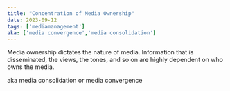```yaml
---
title: "Concentration of Media Ownership"
date: 2023-09-12
tags: ['mediamanagement']
aka: ['media convergence','media consolidation']
---
```


Media ownership dictates the nature of media. Information that is disseminated, the views, the tones, and so on are highly dependent on who owns the media. 

aka media consolidation or media convergence



